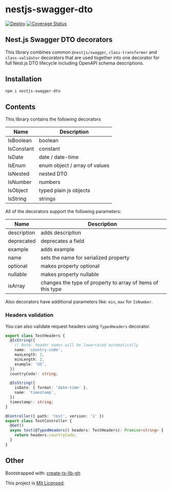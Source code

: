 # nestjs-swagger-dto

[![Deploy](https://github.com/glebbash/nestjs-swagger-dto/workflows/build/badge.svg)](https://github.com/glebbash/nestjs-swagger-dto/actions)
[![Coverage Status](https://coveralls.io/repos/github/glebbash/nestjs-swagger-dto/badge.svg?branch=master)](https://coveralls.io/github/glebbash/nestjs-swagger-dto?branch=master)

## Nest.js Swagger DTO decorators

This library combines common `@nestjs/swagger`, `class-transformer` and `class-validator` decorators that are used together into one decorator for full Nest.js DTO lifecycle including OpenAPI schema descriptions.

## Installation

```sh
npm i nestjs-swagger-dto
```

## Contents

This library contains the following decorators

| Name       | Description                   |
| ---------- | ----------------------------- |
| IsBoolean  | boolean                       |
| IsConstant | constant                      |
| IsDate     | date / date-time              |
| IsEnum     | enum object / array of values |
| IsNested   | nested DTO                    |
| IsNumber   | numbers                       |
| IsObject   | typed plain js objects        |
| IsString   | strings                       |

All of the decorators support the following parameters:

| Name        | Description                                                 |
| ----------- | ----------------------------------------------------------- |
| description | adds description                                            |
| deprecated  | deprecates a field                                          |
| example     | adds example                                                |
| name        | sets the name for serialized property                       |
| optional    | makes property optional                                     |
| nullable    | makes property nullable                                     |
| isArray     | changes the type of property to array of items of this type |

Also decorators have additional parameters like: `min`, `max` for `IsNumber`.

### Headers validation

You can also validate request headers using `TypedHeaders` decorator.

```ts
export class TestHeaders {
  @IsString({
    // Note: header names will be lowercased automatically
    name: 'country-code',
    maxLength: 2,
    minLength: 2,
    example: 'US',
  })
  countryCode!: string;

  @IsString({
    isDate: { format: 'date-time' },
    name: 'timestamp',
  })
  timestamp!: string;
}

@Controller({ path: 'test', version: '1' })
export class TestController {
  @Get()
  async test(@TypedHeaders() headers: TestHeaders): Promise<string> {
    return headers.countryCode;
  }
}
```

## Other

Bootstrapped with: [create-ts-lib-gh](https://github.com/glebbash/create-ts-lib-gh)

This project is [Mit Licensed](LICENSE).
